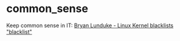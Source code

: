 # common_sense
Keep common sense in IT:
[Bryan Lunduke - Linux Kernel blacklists "blacklist"](https://www.youtube.com/watch?v=n_HzEmGOVJ4)
